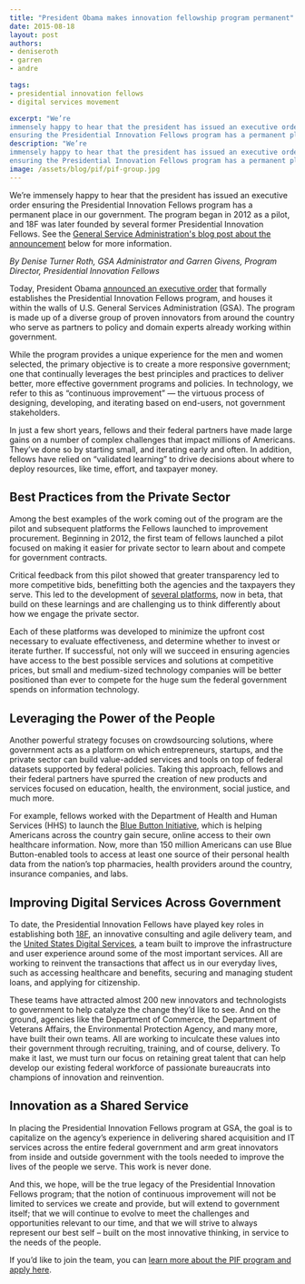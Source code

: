 ```yaml
---
title: "President Obama makes innovation fellowship program permanent"
date: 2015-08-18
layout: post
authors:
- deniseroth
- garren
- andre

tags:
- presidential innovation fellows
- digital services movement

excerpt: "We’re
immensely happy to hear that the president has issued an executive order
ensuring the Presidential Innovation Fellows program has a permanent place in our government."
description: "We’re
immensely happy to hear that the president has issued an executive order
ensuring the Presidential Innovation Fellows program has a permanent place in our government."
image: /assets/blog/pif/pif-group.jpg
---
```


We’re immensely happy to hear that the president has issued an executive order
ensuring the Presidential Innovation Fellows program has a permanent place in our government. The program began in 2012 as a pilot, and 18F was later founded by several former Presidential Innovation Fellows.
See the [General Service Administration's blog post about the announcement](http://gsablogs.gsa.gov/gsablog/2015/08/17/creating-a-culture-of-lasting-innovation-continuous-improvement/) below for more information.

>
*By Denise Turner Roth, GSA Administrator and Garren Givens, Program
Director, Presidential Innovation Fellows*
>
Today, President Obama [announced an executive
order](https://medium.com/@WhiteHouse/meet-the-presidential-innovation-fellows-194dec20442b)
that formally establishes the Presidential Innovation Fellows program,
and houses it within the walls of U.S. General Services Administration
(GSA). The program is made up of a diverse group of proven innovators
from around the country who serve as partners to policy and domain
experts already working within government.
>
While the program provides a unique experience for the men and women
selected, the primary objective is to create a more responsive
government; one that continually leverages the best principles and
practices to deliver better, more effective government programs and
policies. In technology, we refer to this as “continuous improvement” —
the virtuous process of designing, developing, and iterating based on
end-users, not government stakeholders.
>
In just a few short years, fellows and their federal partners have made
large gains on a number of complex challenges that impact millions of
Americans. They’ve done so by starting small, and iterating early and
often. In addition, fellows have relied on “validated learning” to drive
decisions about where to deploy resources, like time, effort, and
taxpayer money.
## Best Practices from the Private Sector
>
Among the best examples of the work coming out of the program are the
pilot and subsequent platforms the Fellows launched to improvement
procurement. Beginning in 2012, the first team of fellows launched a
pilot focused on making it easier for private sector to learn about and
compete for government contracts.
>
Critical feedback from this pilot showed that greater transparency led
to more competitive bids, benefitting both the agencies and the
taxpayers they serve. This led to the development of [several
platforms](https://18f.gsa.gov/rfpez/), now in beta, that build on these
learnings and are challenging us to think differently about how we
engage the private sector.
>
Each of these platforms was developed to minimize the upfront cost
necessary to evaluate effectiveness, and determine whether to invest or
iterate further. If successful, not only will we succeed in ensuring
agencies have access to the best possible services and solutions at
competitive prices, but small and medium-sized technology companies will
be better positioned than ever to compete for the huge sum the federal
government spends on information technology.
## Leveraging the Power of the People
>
Another powerful strategy focuses on crowdsourcing solutions, where
government acts as a platform on which entrepreneurs, startups, and the
private sector can build value-added services and tools on top of
federal datasets supported by federal policies. Taking this approach,
fellows and their federal partners have spurred the creation of new
products and services focused on education, health, the environment,
social justice, and much more.
>
For example, fellows worked with the Department of Health and Human
Services (HHS) to launch the [Blue Button
Initiative](http://www.healthit.gov/patients-families/blue-button/about-blue-button),
which is helping Americans across the country gain secure, online access
to their own healthcare information. Now, more than 150 million
Americans can use Blue Button-enabled tools to access at least one
source of their personal health data from the nation’s top pharmacies,
health providers around the country, insurance companies, and labs.
## Improving Digital Services Across Government
>
To date, the Presidential Innovation Fellows have played key roles in
establishing both [18F](https://18f.gsa.gov/), an innovative consulting
and agile delivery team, and the [United States Digital
Services](https://www.whitehouse.gov/digital/united-states-digital-service),
a team built to improve the infrastructure and user experience around
some of the most important services. All are working to reinvent the
transactions that affect us in our everyday lives, such as accessing
healthcare and benefits, securing and managing student loans, and
applying for citizenship.
>
These teams have attracted almost 200 new innovators and technologists
to government to help catalyze the change they’d like to see. And on the
ground, agencies like the Department of Commerce, the Department of
Veterans Affairs, the Environmental Protection Agency, and many more,
have built their own teams. All are working to inculcate these values
into their government through recruiting, training, and of course,
delivery. To make it last, we must turn our focus on retaining great
talent that can help develop our existing federal workforce of
passionate bureaucrats into champions of innovation and reinvention.
## Innovation as a Shared Service
>
In placing the Presidential Innovation Fellows program at GSA, the goal
is to capitalize on the agency’s experience in delivering shared
acquisition and IT services across the entire federal government and arm
great innovators from inside and outside government with the tools
needed to improve the lives of the people we serve. This work is never
done.
>
And this, we hope, will be the true legacy of the Presidential
Innovation Fellows program; that the notion of continuous improvement
will not be limited to services we create and provide, but will extend
to government itself; that we will continue to evolve to meet the
challenges and opportunities relevant to our time, and that we will
strive to always represent our best self – built on the most innovative
thinking, in service to the needs of the people.

If you’d like to join the team, you can [learn more about the PIF
program and apply here](https://presidentialinnovationfellows.gov/).
